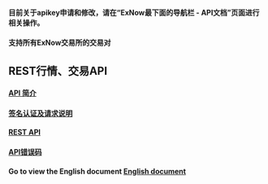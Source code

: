 #### 目前关于apikey申请和修改，请在“ExNow最下面的导航栏 - API文档”页面进行相关操作。
#### 支持所有ExNow交易所的交易对
## REST行情、交易API
#### [API 简介](https://github.com/ExnowSupport/ExNow-API/blob/master/REST%20API%20%E7%AE%80%E4%BB%8B.md)
#### [签名认证及请求说明](https://github.com/ExnowSupport/ExNow-API/blob/master/%E7%AD%BE%E5%90%8D%E5%8F%8A%E8%AF%B7%E6%B1%82%E8%AF%B4%E6%98%8E.md)
#### [REST API](https://github.com/ExnowSupport/ExNow-API/blob/master/REST%20API.md)
#### [API错误码](https://github.com/ExnowSupport/ExNow-API/blob/master/API%E9%94%99%E8%AF%AF%E4%BB%A3%E7%A0%81.md)




#### Go to view the English document [English document](https://github.com/ExnowSupport/)
